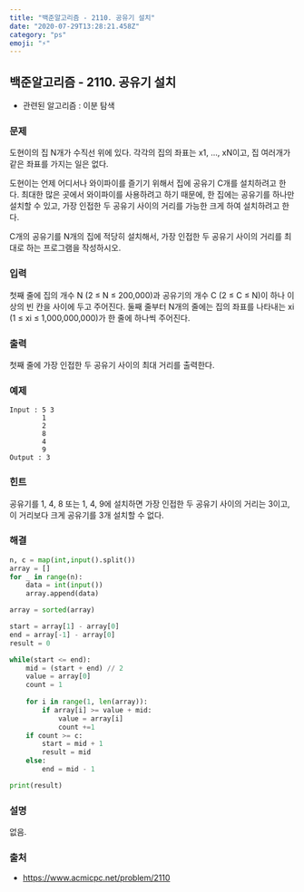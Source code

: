 ```yaml
---
title: "백준알고리즘 - 2110. 공유기 설치"
date: "2020-07-29T13:28:21.458Z"
category: "ps"
emoji: "⚡"
---
```


## 백준알고리즘 - 2110. 공유기 설치

- 관련된 알고리즘 : 이분 탐색

### 문제

도현이의 집 N개가 수직선 위에 있다. 각각의 집의 좌표는 x1, ..., xN이고, 집 여러개가 같은 좌표를 가지는 일은 없다.

도현이는 언제 어디서나 와이파이를 즐기기 위해서 집에 공유기 C개를 설치하려고 한다. 최대한 많은 곳에서 와이파이를 사용하려고 하기 때문에, 한 집에는 공유기를 하나만 설치할 수 있고, 가장 인접한 두 공유기 사이의 거리를 가능한 크게 하여 설치하려고 한다.

C개의 공유기를 N개의 집에 적당히 설치해서, 가장 인접한 두 공유기 사이의 거리를 최대로 하는 프로그램을 작성하시오.

### 입력

첫째 줄에 집의 개수 N (2 ≤ N ≤ 200,000)과 공유기의 개수 C (2 ≤ C ≤ N)이 하나 이상의 빈 칸을 사이에 두고 주어진다. 둘째 줄부터 N개의 줄에는 집의 좌표를 나타내는 xi (1 ≤ xi ≤ 1,000,000,000)가 한 줄에 하나씩 주어진다.

### 출력

첫째 줄에 가장 인접한 두 공유기 사이의 최대 거리를 출력한다.

### 예제

```
Input : 5 3
        1
        2
        8
        4
        9
Output : 3
```

### 힌트

공유기를 1, 4, 8 또는 1, 4, 9에 설치하면 가장 인접한 두 공유기 사이의 거리는 3이고, 이 거리보다 크게 공유기를 3개 설치할 수 없다.

### 해결

```python
n, c = map(int,input().split())
array = []
for _ in range(n):
    data = int(input())
    array.append(data)

array = sorted(array)

start = array[1] - array[0]
end = array[-1] - array[0]
result = 0

while(start <= end):
    mid = (start + end) // 2
    value = array[0]
    count = 1
    
    for i in range(1, len(array)):
        if array[i] >= value + mid:
            value = array[i]
            count +=1
    if count >= c:
        start = mid + 1
        result = mid
    else:
        end = mid - 1

print(result)
```

### 설명

없음.

### 출처

- https://www.acmicpc.net/problem/2110
